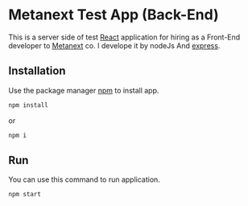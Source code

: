 # Metanext Test App (Back-End)

This is a server side of test [React](https://react.dev/) application for hiring as a Front-End developer to [Metanext](https://metanext.biz/) co. I develope it by nodeJs And [express](https://expressjs.com/).

## Installation

Use the package manager [npm](https://www.npmjs.com/) to install app.

```bash
npm install
```
or 
```bash
npm i
```

## Run
You can use this command to run application.
```bash
npm start
```